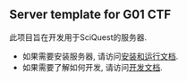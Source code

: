 ## Server template for G01 CTF 

此项目旨在开发用于SciQuest的服务器.

* 如果需要安装服务器, 请访问[安装和运行文档](docs/install.md). 
* 如果需要了解如何开发, 请访问[开发文档](docs/dev.md). 

